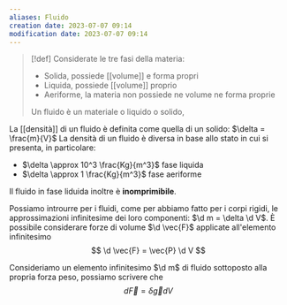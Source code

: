 ```yaml
---
aliases: Fluido
creation date: 2023-07-07 09:14
modification date: 2023-07-07 09:14
---
```


>[!def]
>Considerate le tre fasi della materia:
>- Solida, possiede [[volume]] e forma propri
>- Liquida, possiede [[volume]] proprio
>- Aeriforme, la materia non possiede ne volume ne forma proprie
>
>Un fluido è un materiale o liquido o solido,


La [[densità]] di un fluido è definita come quella di un solido: $\delta = \frac{m}{V}$
La densità di un fluido è diversa in base allo stato in cui si presenta, in particolare:
- $\delta \approx 10^3 \frac{Kg}{m^3}$ fase liquida
- $\delta \approx 1 \frac{Kg}{m^3}$ fase aeriforme

Il fluido in fase liduida inoltre è **inomprimibile**.

Possiamo introurre per i fluidi, come per abbiamo fatto per i corpi rigidi, le approssimazioni infinitesime dei loro componenti: $\d m = \delta \d V$.
È possibile considerare forze di volume $\d \vec{F}$ applicate all'elemento infinitesimo
$$ \d \vec{F} = \vec{P} \d V $$

Consideriamo un elemento infinitesimo $\d m$ di fluido sottoposto alla propria forza peso, possiamo scrivere che
$$ d \vec{F} = \delta \vec{g} d V $$